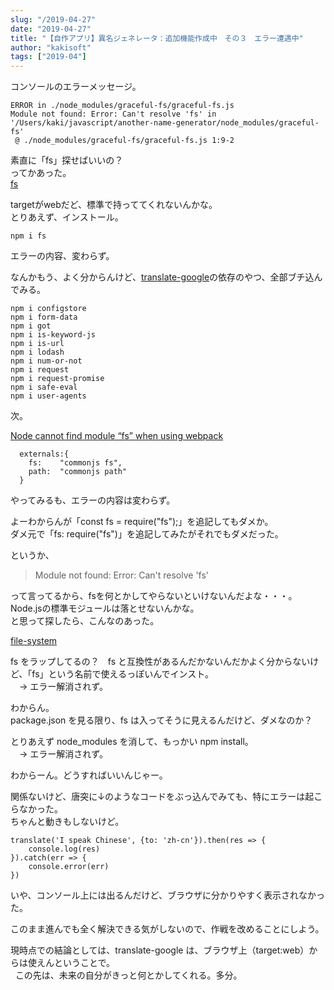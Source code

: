 ```yaml
---
slug: "/2019-04-27"
date: "2019-04-27"
title: "【自作アプリ】異名ジェネレータ：追加機能作成中　その３　エラー遭遇中"
author: "kakisoft"
tags: ["2019-04"]
---
```

コンソールのエラーメッセージ。
```
ERROR in ./node_modules/graceful-fs/graceful-fs.js
Module not found: Error: Can't resolve 'fs' in '/Users/kaki/javascript/another-name-generator/node_modules/graceful-fs'
 @ ./node_modules/graceful-fs/graceful-fs.js 1:9-2
```

素直に「fs」探せばいいの？  
ってかあった。  
[fs](https://www.npmjs.com/package/fs)  

targetがwebだど、標準で持っててくれないんかな。  
とりあえず、インストール。  

```
npm i fs
```

エラーの内容、変わらず。  

なんかもう、よく分からんけど、[translate-google](https://www.npmjs.com/package/translate-google)の依存のやつ、全部ブチ込んでみる。  

```
npm i configstore
npm i form-data
npm i got
npm i is-keyword-js
npm i is-url
npm i lodash
npm i num-or-not
npm i request
npm i request-promise
npm i safe-eval
npm i user-agents
```


次。  

[Node cannot find module “fs” when using webpack](https://stackoverflow.com/questions/39249237/node-cannot-find-module-fs-when-using-webpack)  


```
  externals:{
    fs:    "commonjs fs",
    path:  "commonjs path"
  }
```

やってみるも、エラーの内容は変わらず。  

よーわからんが「const fs = require("fs");」を追記してもダメか。  
ダメ元で「fs: require("fs")」を追記してみたがそれでもダメだった。  

というか、  

> Module not found: Error: Can't resolve 'fs' 

って言ってるから、fsを何とかしてやらないといけないんだよな・・・。  
Node.jsの標準モジュールは落とせないんかな。  
と思って探したら、こんなのあった。  

[file-system](https://www.npmjs.com/package/file-system)  

fs をラップしてるの？　fs と互換性があるんだかないんだかよく分からないけど、「fs」という名前で使えるっぽいんでインスト。  
　→ エラー解消されず。  


わからん。  
package.json を見る限り、fs は入ってそうに見えるんだけど、ダメなのか？  

とりあえず node_modules を消して、もっかい npm install。  
　→ エラー解消されず。  


わからーん。どうすればいいんじゃー。  


関係ないけど、唐突に↓のようなコードをぶっ込んでみても、特にエラーは起こらなかった。  
ちゃんと動きもしないけど。  
```
translate('I speak Chinese', {to: 'zh-cn'}).then(res => {
    console.log(res)
}).catch(err => {
    console.error(err)
})
```

いや、コンソール上には出るんだけど、ブラウザに分かりやすく表示されなかった。  

このまま進んでも全く解決できる気がしないので、作戦を改めることにしよう。  

現時点での結論としては、translate-google は、ブラウザ上（target:web）からは使えんということで。  
 
この先は、未来の自分がきっと何とかしてくれる。多分。  

